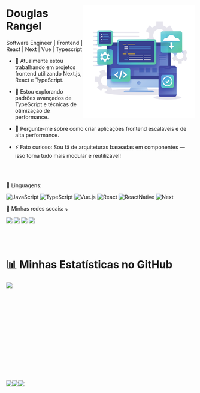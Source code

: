 <a href="https://douglasrangel.com/"><img style="margin-top: 20px" align="right" width="300" height="300" alt="douglas-rangel" src="./image.png"></a>

<h1>
    <span>Douglas Rangel</span>
</h1>

<p align="justify">Software Engineer | Frontend | React | Next | Vue | Typescript 
<br>
  
- 🔭 Atualmente estou trabalhando em projetos frontend utilizando Next.js, React e TypeScript.

- 🌱 Estou explorando padrões avançados de TypeScript e técnicas de otimização de performance.

- 💬 Pergunte-me sobre como criar aplicações frontend escaláveis e de alta performance.

- ⚡ Fato curioso: Sou fã de arquiteturas baseadas em componentes — isso torna tudo mais modular e reutilizável!</p>
 
<br/>  
<br/> 

  
<p align="left">
  🦄 Linguagens:
  
  ![JavaScript](https://img.shields.io/badge/javascript-%23323330.svg?style=for-the-badge&logo=javascript&logoColor=%23F7DF1E)
  ![TypeScript](https://img.shields.io/badge/typescript-%23007ACC.svg?style=for-the-badge&logo=typescript&logoColor=white)
  ![Vue.js](https://img.shields.io/badge/vuejs-%2335495e.svg?style=for-the-badge&logo=vuedotjs&logoColor=%234FC08D)
  ![React](https://img.shields.io/badge/react-%2320232a.svg?style=for-the-badge&logo=react&logoColor=%2361DAFB)
  ![ReactNative](https://img.shields.io/badge/React_Native-20232A?style=for-the-badge&logo=react&logoColor=61DAFB)
  ![Next](https://img.shields.io/badge/next.js-000000?style=for-the-badge&logo=nextdotjs&logoColor=white)
  
</p>
  
<p align="left">
  💌 Minhas redes socais: ⤵️
  
  [<img src="https://img.shields.io/badge/linkedin-%230077B5.svg?style=for-the-badge&logo=linkedin&logoColor=white"/>](https://www.linkedin.com/in/douglasrangel/)
  [<img src="https://img.shields.io/badge/WhatsApp-25D366?style=for-the-badge&logo=whatsapp&logoColor=white"/>](https://wa.me/5581994123653)
  [<img src="https://img.shields.io/badge/YouTube-%23FF0000.svg?style=for-the-badge&logo=YouTube&logoColor=white"/>](https://www.youtube.com/@douglasportal.developer)
  [<img src="https://img.shields.io/badge/Instagram-%23E4405F.svg?style=for-the-badge&logo=Instagram&logoColor=white"/>](https://www.instagram.com/douglasportal.dev/)
</p>

<br/>  
<br/> 

<h1><span>📊 Minhas Estatísticas no GitHub</span></h1>
<div style="text-align: center; display: flex">
  <img height="262em" src="https://github-profile-summary-cards.vercel.app/api/cards/profile-details?username=douglasrangel-stack&theme=discord_old_blurple"/>
</div>
<div style="text-align: center; display: flex">
  <img height="180em" src="https://github-profile-summary-cards.vercel.app/api/cards/stats?username=douglasrangel-stack&theme=discord_old_blurple"/>
  <img height="180em" src="https://github-profile-summary-cards.vercel.app/api/cards/repos-per-language?username=douglasrangel-stack&theme=discord_old_blurple"/>
  <img height="180em" src="https://github-profile-summary-cards.vercel.app/api/cards/productive-time?username=douglasrangel-stack&theme=discord_old_blurple"/>
</div>